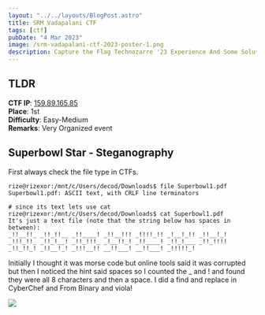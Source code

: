 ```yaml
---
layout: "../../layouts/BlogPost.astro"
title: SRM Vadapalani CTF
tags: [ctf]
pubDate: "4 Mar 2023"
image: /srm-vadapalani-ctf-2023-poster-1.png
description: Capture the Flag Technozarre '23 Experience And Some Solutions
---
```


## TLDR

**CTF IP**: [159.89.165.85](http://159.89.165.85)  
**Place**: 1st  
**Difficulty**: Easy-Medium  
**Remarks**: Very Organized event

## Superbowl Star - Steganography

First always check the file type in CTFs.

```shellscript
rize@rizexor:/mnt/c/Users/decod/Downloads$ file Superbowl1.pdf
Superbowl1.pdf: ASCII text, with CRLF line terminators

# since its text lets use cat
rize@rizexor:/mnt/c/Users/decod/Downloads$ cat Superbowl1.pdf
It's just a text file (note that the string below has spaces in between):
_!!__!!_ _!!_!!__ _!!____! _!!__!!! _!!!!_!! _!__!_!! _!!__!_! _!!!_!!_ _!!_!__! _!!_!!!_ _!__!!_! _!!____! _!!_!___ _!!_!!!! _!!_!!_! _!!__!_! _!!!__!! __!!___! __!!___! _!!!!!_!
```

Initially I thought it was morse code but online tools said it was corrupted but then I noticed the hint said spaces so I counted the _ and ! and found they were all 8 characters and then a space. I did a find and replace in CyberChef and From Binary and viola!

![](/srm-vadapalani-ctf-2023-from-binary.png)

